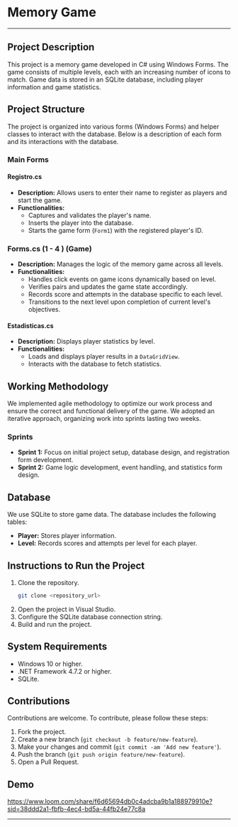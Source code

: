



# Memory Game
---
## Project Description
This project is a memory game developed in C# using Windows Forms. The game consists of multiple levels, each with an increasing number of icons to match. Game data is stored in an SQLite database, including player information and game statistics.

## Project Structure
The project is organized into various forms (Windows Forms) and helper classes to interact with the database. Below is a description of each form and its interactions with the database.

### Main Forms

#### Registro.cs
- **Description:** Allows users to enter their name to register as players and start the game.
- **Functionalities:**
  - Captures and validates the player's name.
  - Inserts the player into the database.
  - Starts the game form (`Form1`) with the registered player's ID.


### Forms.cs (1 - 4 ) (Game)
- **Description:** Manages the logic of the memory game across all levels.
- **Functionalities:**
  - Handles click events on game icons dynamically based on level.
  - Verifies pairs and updates the game state accordingly.
  - Records score and attempts in the database specific to each level.
  - Transitions to the next level upon completion of current level's objectives.


#### Estadisticas.cs
- **Description:** Displays player statistics by level.
- **Functionalities:**
  - Loads and displays player results in a `DataGridView`.
  - Interacts with the database to fetch statistics.

## Working Methodology
We implemented agile methodology to optimize our work process and ensure the correct and functional delivery of the game. We adopted an iterative approach, organizing work into sprints lasting two weeks.

### Sprints
- **Sprint 1:** Focus on initial project setup, database design, and registration form development.
- **Sprint 2:** Game logic development, event handling, and statistics form design.

## Database
We use SQLite to store game data. The database includes the following tables:
- **Player:** Stores player information.
- **Level:** Records scores and attempts per level for each player.

## Instructions to Run the Project
1. Clone the repository.
   ```bash
   git clone <repository_url>
   ```
2. Open the project in Visual Studio.
3. Configure the SQLite database connection string.
4. Build and run the project.

## System Requirements
- Windows 10 or higher.
- .NET Framework 4.7.2 or higher.
- SQLite.

## Contributions
Contributions are welcome. To contribute, please follow these steps:
1. Fork the project.
2. Create a new branch (`git checkout -b feature/new-feature`).
3. Make your changes and commit (`git commit -am 'Add new feature'`).
4. Push the branch (`git push origin feature/new-feature`).
5. Open a Pull Request.

## Demo

https://www.loom.com/share/f6d65694db0c4adcba9b1a188979910e?sid=38ddd2a1-fbfb-4ec4-bd5a-44fb24e77c8a

---

